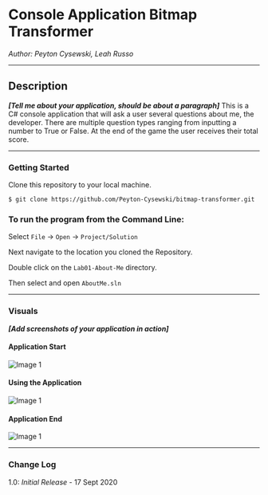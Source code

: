 # Console Application Bitmap Transformer

*Author: Peyton Cysewski, Leah Russo*

----

## Description
***[Tell me about your application, should be about a paragraph]***
This is a C# console application that will ask a user several questions about me, the
developer. There are multiple question types ranging from inputting a number to True or False.
At the end of the game the user receives their total score.

---

### Getting Started
Clone this repository to your local machine.

```
$ git clone https://github.com/Peyton-Cysewski/bitmap-transformer.git
```

### To run the program from the Command Line:
Select ```File``` -> ```Open``` -> ```Project/Solution```

Next navigate to the location you cloned the Repository.

Double click on the ```Lab01-About-Me``` directory.

Then select and open ```AboutMe.sln```

---

### Visuals
***[Add screenshots of your application in action]***

#### Application Start
![Image 1](https://via.placeholder.com/750x500)
#### Using the Application
![Image 1](https://via.placeholder.com/750x500)
#### Application End
![Image 1](https://via.placeholder.com/750x500)

---

### Change Log
1.0: *Initial Release* - 17 Sept 2020